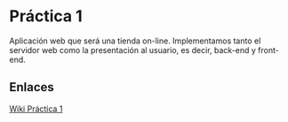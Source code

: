  # Práctica 1
Aplicación web que será una tienda on-line. Implementamos tanto el servidor web como la presentación al usuario, es decir, back-end y front-end.

## Enlaces
[Wiki Práctica 1](https://github.com/JaimeGuti/2020-2021-LTAW-Practicas/wiki/Pr%C3%A1ctica-1)
